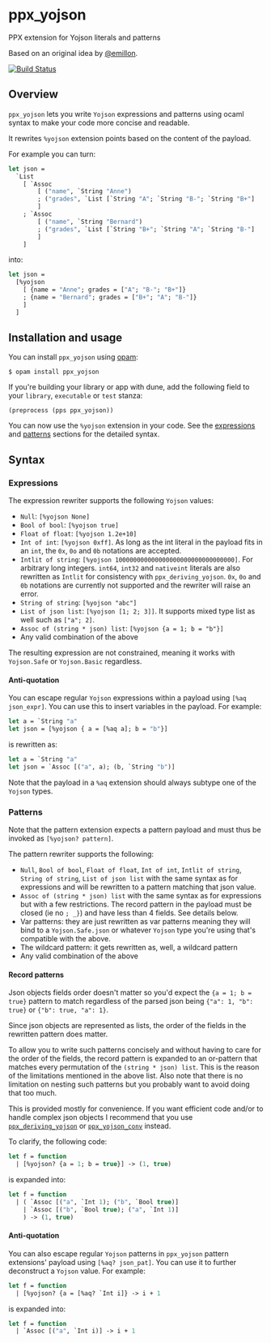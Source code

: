 # ppx_yojson

PPX extension for Yojson literals and patterns

Based on an original idea by [@emillon](https://github.com/emillon).

[![Build Status](https://img.shields.io/endpoint?url=https%3A%2F%2Fci.ocamllabs.io%2Fbadge%2FNathanReb%2Fppx_yojson%2Fmain&logo=ocaml)](https://ocaml.ci.dev/github/NathanReb/ppx_yojson)

## Overview

`ppx_yojson` lets you write `Yojson` expressions and patterns using ocaml syntax to make your code
more concise and readable.

It rewrites `%yojson` extension points based on the content of the payload.

For example you can turn:
```ocaml
let json =
  `List
    [ `Assoc
        [ ("name", `String "Anne")
        ; ("grades", `List [`String "A"; `String "B-"; `String "B+"]
        ]
    ; `Assoc
        [ ("name", `String "Bernard")
        ; ("grades", `List [`String "B+"; `String "A"; `String "B-"]
        ]
    ]
```

into:
```ocaml
let json =
  [%yojson
    [ {name = "Anne"; grades = ["A"; "B-"; "B+"]}
    ; {name = "Bernard"; grades = ["B+"; "A"; "B-"]}
    ]
  ]
```

## Installation and usage

You can install `ppx_yojson` using [opam](https://opam.ocaml.org/):
```
$ opam install ppx_yojson
```

If you're building your library or app with dune, add the following field to your `library`,
`executable` or `test` stanza:
```
(preprocess (pps ppx_yojson))
```

You can now use the `%yojson` extension in your code. See the
[expressions](https://github.com/NathanReb/ppx_yojson#expressions) and
[patterns](https://github.com/NathanReb/ppx_yojson#patterns) sections for the detailed syntax.

## Syntax

### Expressions

The expression rewriter supports the following `Yojson` values:
- `Null`: `[%yojson None]`
- `Bool of bool`: `[%yojson true]`
- `Float of float`: `[%yojson 1.2e+10]`
- `Int of int`: `[%yojson 0xff]`. As long as the int literal in the payload fits in an `int`,
  the `0x`, `0o` and `0b` notations are accepted.
- `Intlit of string`: `[%yojson 100000000000000000000000000000000]`. For arbitrary long integers.
  `int64`, `int32` and `nativeint` literals are also rewritten as `Intlit` for consistency with
  `ppx_deriving_yojson`.
  `0x`, `0o` and `0b` notations are currently not supported and the rewriter will raise an error.
- `String of string`: `[%yojson "abc"]`
- `List of json list`: `[%yojson [1; 2; 3]]`. It supports mixed type list as well such as
  `["a"; 2]`.
- `Assoc of (string * json) list`: `[%yojson {a = 1; b = "b"}]`
- Any valid combination of the above

The resulting expression are not constrained, meaning it works with `Yojson.Safe` or `Yojson.Basic`
regardless.

#### Anti-quotation

You can escape regular `Yojson` expressions within a payload using `[%aq json_expr]`. You can use
this to insert variables in the payload. For example:

```ocaml
let a = `String "a"
let json = [%yojson { a = [%aq a]; b = "b"}]
```
is rewritten as:
```ocaml
let a = `String "a"
let json = `Assoc [("a", a); (b, `String "b")]
```
Note that the payload in a `%aq` extension should always subtype one of the `Yojson` types.

### Patterns

Note that the pattern extension expects a pattern payload and must thus be invoked as
`[%yojson? pattern]`.

The pattern rewriter supports the following:
- `Null`, `Bool of bool`, `Float of float`, `Int of int`, `Intlit of string`, `String of string`,
  `List of json list` with the same syntax as for expressions and will be
  rewritten to a pattern matching that json value.
- `Assoc of (string * json) list` with the same syntax as for expressions but with a few
  restrictions. The record pattern in the payload must be closed (ie no `; _}`) and have less than
  4 fields. See details below.
- Var patterns: they are just rewritten as var patterns meaning they will bind to a
  `Yojson.Safe.json` or whatever `Yojson` type you're using that's compatible with the above.
- The wildcard pattern: it gets rewritten as, well, a wildcard pattern
- Any valid combination of the above

#### Record patterns

Json objects fields order doesn't matter so you'd expect the `{a = 1; b = true}` pattern to match
regardless of the parsed json being `{"a": 1, "b": true}` or `{"b": true, "a": 1}`.

Since json objects are represented as lists, the order of the fields in the rewritten pattern does
matter.

To allow you to write such patterns concisely and without having to care for the order of the
fields, the record pattern is expanded to an or-pattern that matches every permutation of the
`(string * json) list`. This is the reason of the limitations mentioned in the above list.
Also note that there is no limitation on nesting such patterns but you probably want to avoid doing
that too much.

This is provided mostly for convenience. If you want efficient code and/or to handle complex json
objects I recommend that you use
[`ppx_deriving_yojson`](https://github.com/ocaml-ppx/ppx_deriving_yojson) or
[`ppx_yojson_conv`](https://github.com/janestreet/ppx_yojson_conv) instead.

To clarify, the following code:
```ocaml
let f = function
  | [%yojson? {a = 1; b = true}] -> (1, true)
```

is expanded into:
```ocaml
let f = function
  | ( `Assoc [("a", `Int 1); ("b", `Bool true)]
    | `Assoc [("b", `Bool true); ("a", `Int 1)]
    ) -> (1, true)
```

#### Anti-quotation

You can also escape regular `Yojson` patterns in `ppx_yojson` pattern extensions' payload
using `[%aq? json_pat]`. You can use it to further deconstruct a `Yojson` value. For example:

```ocaml
let f = function
  | [%yojson? {a = [%aq? `Int i]} -> i + 1
```

is expanded into:
```ocaml
let f = function
  | `Assoc [("a", `Int i)] -> i + 1
```
